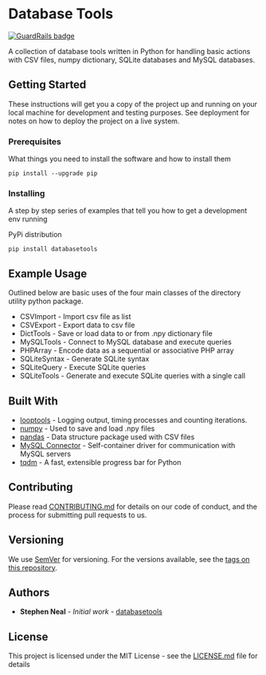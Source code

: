 # Database Tools

[![GuardRails badge](https://badges.production.guardrails.io/mrstephenneal/databasetools.svg)](https://www.guardrails.io)

A collection of database tools written in Python for handling basic actions with CSV files, numpy dictionary, SQLite
databases and MySQL databases.

## Getting Started

These instructions will get you a copy of the project up and running on your local machine for development and testing purposes. See deployment for notes on how to deploy the project on a live system.

### Prerequisites

What things you need to install the software and how to install them

```
pip install --upgrade pip
```

### Installing

A step by step series of examples that tell you how to get a development env running

PyPi distribution

```
pip install databasetools
```

## Example Usage

Outlined below are basic uses of the four main classes of the directory utility python package.

* CSVImport - Import csv file as list
* CSVExport - Export data to csv file 
* DictTools - Save or load data to or from .npy dictionary file
* MySQLTools - Connect to MySQL database and execute queries
* PHPArray - Encode data as a sequential or associative PHP array
* SQLiteSyntax - Generate SQLite syntax
* SQLiteQuery - Execute SQLite queries
* SQLiteTools - Generate and execute SQLite queries with a single call

## Built With

* [looptools](https://github.com/mrstephenneal/looptools) - Logging output, timing processes and counting iterations.
* [numpy](http://www.numpy.org/) - Used to save and load .npy files
* [pandas](https://pandas.pydata.org/) - Data structure package used with CSV files
* [MySQL Connector](https://dev.mysql.com/doc/connector-python/en/) - Self-container driver for communication with MySQL servers
* [tqdm](https://github.com/tqdm/tqdm) - A fast, extensible progress bar for Python

## Contributing

Please read [CONTRIBUTING.md](https://github.com/mrstephenneal/databasetools/contributing.md) for details on our code of
 conduct, and the process for submitting pull requests to us.

## Versioning

We use [SemVer](http://semver.org/) for versioning. For the versions available, see the [tags on this repository](https://github.com/mrstephenneal/databasetools).

## Authors

* **Stephen Neal** - *Initial work* - [databasetools](https://github.com/mrstephenneal/databasetools)


## License

This project is licensed under the MIT License - see the [LICENSE.md](LICENSE.md) file for details
